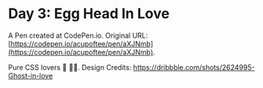 # Day 3: Egg Head In Love
 A Pen created at CodePen.io. Original URL: [https://codepen.io/acupoftee/pen/aXJNmb](https://codepen.io/acupoftee/pen/aXJNmb).

 Pure CSS lovers 🍳 💖👻.  Design Credits: https://dribbble.com/shots/2624995-Ghost-in-love
